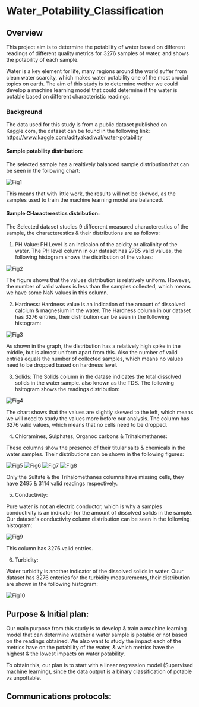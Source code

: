 # Water_Potability_Classification
## Overview
This project aim is to determine the potability of water based on different readings of different quality metrics for 3276 samples of water, and shows the potability of each sample.

Water is a key element for life, many regions around the world suffer from clean water scarcity, which makes water potability one of the most crucial topics on earth. The aim of this study is to determine wether we could develop a machine learning model that could determine if the water is potable based on different characteristic readings.
### Background
The data used for this study is from a public dataset published on Kaggle.com, the dataset can be found in the following link: https://www.kaggle.com/adityakadiwal/water-potability
#### Sample potability distribution:

The selected sample has a realtively balanced sample distribution that can be seen in the following chart:

![Fig1](https://user-images.githubusercontent.com/79733383/125202932-06858800-e244-11eb-982e-cb2c99ceb9eb.png)

This means that with little work, the results will not be skewed, as the samples used to train the machine learning model are balanced.

#### Sample CHaracterestics distribution:

The Selected dataset studies 9 diffeerent measured characterestics of the sample, the characterestics & their distributions are as follows:

1. PH Value:
PH Level is an indicaion of the acidity or alkalinity of the water. The PH level column in our dataset has 2785 valid values, the following histogram shows the distribution of the values:

![Fig2](https://user-images.githubusercontent.com/79733383/125203422-46e60580-e246-11eb-9ef4-e2eed4778e06.png)

The figure shows that the values distribution is relatively uniform. However, the number of valid values is less than the samples collected, which means we have some NaN values in this column.

2. Hardness:
Hardness value is an indication of the amount of dissolved calcium & magnesium in the water. The Hardness column in our dataset has 3276 entries, their distribution can be seen in the following histogram:

![Fig3](https://user-images.githubusercontent.com/79733383/125203668-6598cc00-e247-11eb-97b3-f05a8e186e71.png)

As shown in the graph, the distribution has a relatively high spike in the middle, but is almost uniform apart from this. Also the number of valid entries equals the number of collected samples, which means no values need to be dropped based on hardness level.

3. Solids:
The Solids column in the datase indicates the total dissolved solids in the water sample. also known as the TDS. The following hsitogram shows the readings distribution:

![Fig4](https://user-images.githubusercontent.com/79733383/125203926-c543a700-e248-11eb-8f61-ce03e4876d67.png)

The chart shows that the values are slightly skewed to the left, which means we will need to study the values more before our analysis. The column has 3276 valid values, which means that no cells need to be dropped.

4. Chloramines, Sulphates, Organoc carbons & Trihalomethanes:

These columns show the presence of their titular salts & chemicals in the water samples. Their distributions can be shown in the following figures:

![Fig5](https://user-images.githubusercontent.com/79733383/125204370-ec02dd00-e24a-11eb-9ba6-8538e1760033.png)
![Fig6](https://user-images.githubusercontent.com/79733383/125204374-f1602780-e24a-11eb-99c9-c4e0b66f644b.png)
![Fig7](https://user-images.githubusercontent.com/79733383/125204378-f91fcc00-e24a-11eb-8de9-a505386df74c.png)
![Fig8](https://user-images.githubusercontent.com/79733383/125204383-fde48000-e24a-11eb-93ec-da0114951c43.png)

Only the Sulfate & the Trihalomethanes columns have missing cells, they have 2495 & 3114 valid readings respectively.

5. Conductivity:

Pure water is not an electric conductor, which is why a samples conductivity is an indicator for the amount of dissolved solids in the sample. Our dataset's conductivity column distribution can be seen in the following histogram:

![Fig9](https://user-images.githubusercontent.com/79733383/125204654-4c464e80-e24c-11eb-89f4-4ce40fc08926.png)

This column has 3276 valid entries.

6. Turbidity:

Water turbidity is another indicator of the dissolved solids in water. Ouur dataset has 3276 enteries for the turbidity measurements, their distribution are shown in the following histogram:

![Fig10](https://user-images.githubusercontent.com/79733383/125204783-f1612700-e24c-11eb-8660-9cf1753b3f50.png)

## Purpose & Initial plan:
Our main purpose from this study is to develop & train a machine learning model that can determine weather a water sample is potable or not based on the readings obtained. We also want to study the impact each of the metrics have on the potability of the water, & which metrics have the highest & the lowest impacts on water potability. 

To obtain this, our plan is to start with a linear regression model (Supervised machine learning), since the data output is a binary classification of potable vs unpottable.

## Communications protocols:



